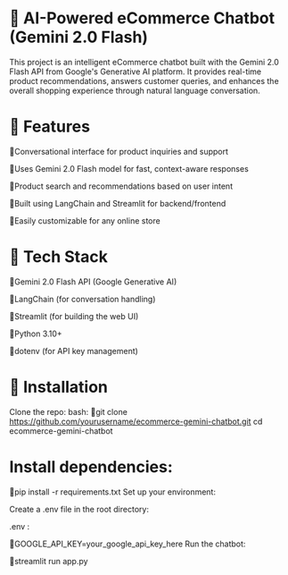 # 🛒 AI-Powered eCommerce Chatbot (Gemini 2.0 Flash)
This project is an intelligent eCommerce chatbot built with the Gemini 2.0 Flash API from Google's Generative AI platform. It provides real-time product recommendations, answers customer queries, and enhances the overall shopping experience through natural language conversation.

# 🚀 Features
📌Conversational interface for product inquiries and support

📌Uses Gemini 2.0 Flash model for fast, context-aware responses

📌Product search and recommendations based on user intent

📌Built using LangChain and Streamlit for backend/frontend

📌Easily customizable for any online store

 # 🧠 Tech Stack
📌Gemini 2.0 Flash API (Google Generative AI)

📌LangChain (for conversation handling)

📌Streamlit (for building the web UI)

📌Python 3.10+

📌dotenv (for API key management)

# 🔧 Installation
Clone the repo:
bash: 
📌git clone https://github.com/yourusername/ecommerce-gemini-chatbot.git
cd ecommerce-gemini-chatbot
 # Install dependencies:
 
📌pip install -r requirements.txt
Set up your environment:

Create a .env file in the root directory:

.env :

📌GOOGLE_API_KEY=your_google_api_key_here
Run the chatbot:

📌streamlit run app.py
